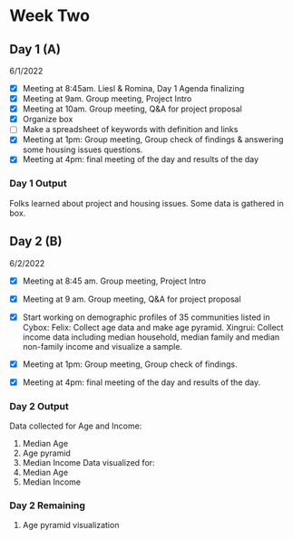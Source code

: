 # Week Two
## Day 1 (A)
6/1/2022

- [x] Meeting at 8:45am. Liesl & Romina, Day 1 Agenda finalizing 
- [x] Meeting at 9am. Group meeting, Project Intro 
- [x] Meeting at 10am. Group meeting, Q&A for project proposal 
- [x] Organize box
- [ ] Make a spreadsheet of keywords with definition and links
- [x] Meeting at 1pm: Group meeting, Group check of findings & answering some housing issues questions.
- [x] Meeting at 4pm: final meeting of the day and results of the day 

### Day 1 Output
Folks learned about project and housing issues.
Some data is gathered in box.


## Day 2 (B)
6/2/2022

- [x] Meeting at 8:45 am. Group meeting, Project Intro 
- [x] Meeting at 9 am. Group meeting, Q&A for project proposal 
- [x] Start working on demographic profiles of 35 communities listed in Cybox:
         Felix: Collect age data and make age pyramid.
         Xingrui: Collect income data including median household, median family and median non-family income and visualize a sample.
- [x] Meeting at 1pm: Group meeting, Group check of findings.
- [x] Meeting at 4pm: final meeting of the day and results of the day.


### Day 2 Output
Data collected for Age and Income:
1. Median Age
2. Age pyramid
3. Median Income
Data visualized for:
1. Median Age
2. Median Income

### Day 2 Remaining
1. Age pyramid visualization
